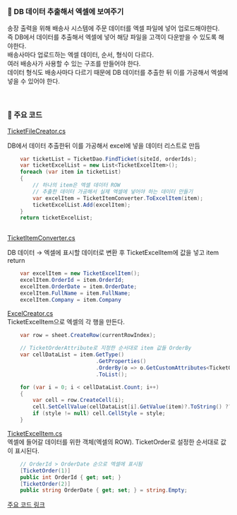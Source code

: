 <br>

### 📌 DB 데이터 추출해서 엑셀에 보여주기

송장 출력을 위해 배송사 시스템에 주문 데이터를 엑셀 파일에 넣어 업로드해야한다.     
즉 DB에서 데이터를 추출해서 엑셀에 넣어 해당 파일을 고객이 다운받을 수 있도록 해야한다.        
배송사마다 업로드하는 엑셀 데이터, 순서, 형식이 다르다.     
여러 배송사가 사용할 수 있는 구조를 만들어야 한다.      
데이터 형식도 배송사마다 다르기 때문에 DB 데이터를 추출한 뒤 이를 가공해서 엑셀에 넣을 수 있어야 한다.      

<br>

### 📌 주요 코드

[TicketFileCreator.cs](./Code/TicketFileCreator.cs)

DB에서 데이터 추출한뒤 이를 가공해서 excel에 넣을 데이터 리스트로 만듬      

```C#
    var ticketList = TicketDao.FindTicket(siteId, orderIds);
    var ticketExcelList = new List<TicketExcelItem>();
    foreach (var item in ticketList)
    {
        // 하나의 item은 엑셀 데이터 ROW
        // 추출한 데이터 가공해서 실제 엑셀에 넣어야 하는 데이터 만들기
        var excelItem = TicketItemConverter.ToExcelItem(item); 
        ticketExcelList.Add(excelItem);
    }
    return ticketExcelList;
    
```

[TicketItemConverter.cs](./Code/TicketItemConverter.cs)

DB 데이터 → 엑셀에 표시할 데이터로 변환 후 TicketExcelItem에 값을 넣고 item return   

``` C#
    var excelItem = new TicketExcelItem(); 
    excelItem.OrderId = item.OrderId;
    excelItem.OrderDate = item.OrderDate;
    excelItem.FullName = item.FullName;
    excelItem.Company = item.Company
```


[ExcelCreator.cs](./Code/ExcelCreator.cs)       
TicketExcelItem으로 엑셀의 각 행을 만든다. 

```C#
    var row = sheet.CreateRow(currentRowIndex);
    
    // TicketOrderAttribute로 지정한 순서대로 item 값들 OrderBy
    var cellDataList = item.GetType()
                            .GetProperties()
                            .OrderBy(o => o.GetCustomAttributes<TicketOrderAttribute>().Single().Order)
                            .ToList();

    for (var i = 0; i < cellDataList.Count; i++)
    {
        var cell = row.CreateCell(i);
        cell.SetCellValue(cellDataList[i].GetValue(item)?.ToString() ?? string.Empty);
        if (style != null) cell.CellStyle = style;
    }    
```

[TicketExcelItem.cs](./Code/TicketExcelItem.cs)     
엑셀에 들어갈 데이터를 위한 객체(엑셀의 ROW). TicketOrder로 설정한 순서대로 값이 표시된다.

``` C#
    // OrderId > OrderDate 순으로 엑셀에 표시됨
    [TicketOrder(1)]
    public int OrderId { get; set; }
    [TicketOrder(2)]
    public string OrderDate { get; set; } = string.Empty;

```

[주요 코드 링크](./Code)
